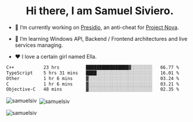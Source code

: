 <h1 align="center">Hi there, I am Samuel Siviero.</h1>

- 🔭 I’m currently working on [Presidio](https://presidio.ac), an anti-cheat for [Project Nova](https://discord.gg/novafn).

- 🌱 I’m learning Windows API, Backend / Frontend architectures and live services managing.

- ❤️ I love a certain girl named Ella.

<!--START_SECTION:waka-->

```txt
C++           23 hrs          ████████████████▓░░░░░░░░   66.77 %
TypeScript    5 hrs 31 mins   ████░░░░░░░░░░░░░░░░░░░░░   16.01 %
Other         1 hr 6 mins     ▓░░░░░░░░░░░░░░░░░░░░░░░░   03.24 %
C             1 hr 6 mins     ▓░░░░░░░░░░░░░░░░░░░░░░░░   03.21 %
Objective-C   48 mins         ▓░░░░░░░░░░░░░░░░░░░░░░░░   02.35 %
```

<!--END_SECTION:waka-->

<p><img align="left" src="https://github-readme-stats.vercel.app/api/top-langs?username=samuelsiv&show_icons=true&locale=en&layout=compact&theme=radical" alt="samuelsiv" /></p>

<p>&nbsp;<img align="center" src="https://github-readme-stats.vercel.app/api?username=samuelsiv&show_icons=true&locale=en&theme=radical" alt="samuelsiv" /></p>
<p align="left"> <img src="https://komarev.com/ghpvc/?username=samuelsiv&label=Profile%20views&color=0e75b6&style=flat" alt="samuelsiv" /> </p>

